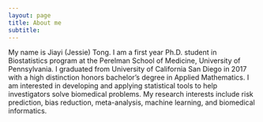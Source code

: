 ```yaml
---
layout: page
title: About me
subtitle: 
---
```


My name is Jiayi (Jessie) Tong. I am a first year Ph.D. student in Biostatistics program at the Perelman School of Medicine, University of Pennsylvania. I graduated from University of California San Diego in 2017 with a high distinction honors bachelor’s degree in Applied Mathematics. I am interested in developing and applying statistical tools to help investigators solve biomedical problems. My research interests include risk prediction, bias reduction, meta-analysis, machine learning, and biomedical informatics. 

